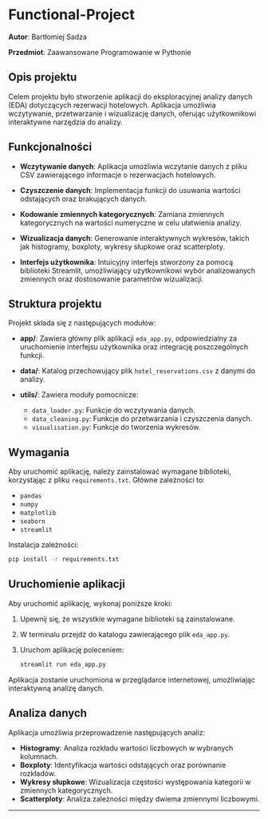 # Functional-Project

**Autor**: Bartłomiej Sadza

**Przedmiot**: Zaawansowane Programowanie w Pythonie

## Opis projektu

Celem projektu było stworzenie aplikacji do eksploracyjnej analizy danych (EDA) dotyczących rezerwacji hotelowych. Aplikacja umożliwia wczytywanie, przetwarzanie i wizualizację danych, oferując użytkownikowi interaktywne narzędzia do analizy.

## Funkcjonalności

- **Wczytywanie danych**: Aplikacja umożliwia wczytanie danych z pliku CSV zawierającego informacje o rezerwacjach hotelowych.

- **Czyszczenie danych**: Implementacja funkcji do usuwania wartości odstających oraz brakujących danych.

- **Kodowanie zmiennych kategorycznych**: Zamiana zmiennych kategorycznych na wartości numeryczne w celu ułatwienia analizy.

- **Wizualizacja danych**: Generowanie interaktywnych wykresów, takich jak histogramy, boxploty, wykresy słupkowe oraz scatterploty.

- **Interfejs użytkownika**: Intuicyjny interfejs stworzony za pomocą biblioteki Streamlit, umożliwiający użytkownikowi wybór analizowanych zmiennych oraz dostosowanie parametrów wizualizacji.

## Struktura projektu

Projekt składa się z następujących modułów:

- **app/**: Zawiera główny plik aplikacji `eda_app.py`, odpowiedzialny za uruchomienie interfejsu użytkownika oraz integrację poszczególnych funkcji.

- **data/**: Katalog przechowujący plik `hotel_reservations.csv` z danymi do analizy.

- **utils/**: Zawiera moduły pomocnicze:
  - `data_loader.py`: Funkcje do wczytywania danych.
  - `data_cleaning.py`: Funkcje do przetwarzania i czyszczenia danych.
  - `visualisation.py`: Funkcje do tworzenia wykresów.

## Wymagania

Aby uruchomić aplikację, należy zainstalować wymagane biblioteki, korzystając z pliku `requirements.txt`. Główne zależności to:

- `pandas`
- `numpy`
- `matplotlib`
- `seaborn`
- `streamlit`

Instalacja zależności:

```bash
pip install -r requirements.txt
```

## Uruchomienie aplikacji

Aby uruchomić aplikację, wykonaj poniższe kroki:

1. Upewnij się, że wszystkie wymagane biblioteki są zainstalowane.
2. W terminalu przejdź do katalogu zawierającego plik `eda_app.py`.
3. Uruchom aplikację poleceniem:

   ```bash
   streamlit run eda_app.py
   ```

Aplikacja zostanie uruchomiona w przeglądarce internetowej, umożliwiając interaktywną analizę danych.

## Analiza danych

Aplikacja umożliwia przeprowadzenie następujących analiz:

- **Histogramy**: Analiza rozkładu wartości liczbowych w wybranych kolumnach.
- **Boxploty**: Identyfikacja wartości odstających oraz porównanie rozkładów.
- **Wykresy słupkowe**: Wizualizacja częstości występowania kategorii w zmiennych kategorycznych.
- **Scatterploty**: Analiza zależności między dwiema zmiennymi liczbowymi.

-----------------------------------------------------------------------------------------------------------------------------------------------------------------------------------